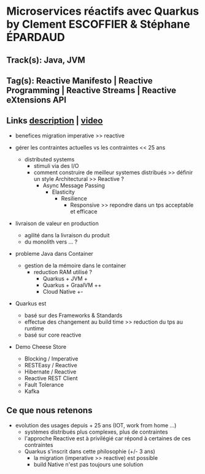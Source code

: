 # Microservices réactifs avec Quarkus by Clement ESCOFFIER & Stéphane ÉPARDAUD

## Track(s): Java, JVM

## Tag(s): Reactive Manifesto | Reactive Programming | Reactive Streams | Reactive eXtensions API

## Links [description][talk-description] | [video][talk-video]

- benefices migration imperative >> reactive
- gérer les contraintes actuelles vs les contraintes << 25 ans
  - distributed systems
    - stimuli via des I/O
    - comment construire de meilleur systemes distribués >> définir un style Architectural >> Reactive ?
      - Async Message Passing
        - Elasticity
          - Resilience
            - Responsive >> repondre dans un tps acceptable et efficace
- livraison de valeur en production
  - agilité dans la livraison du produit
  - du monolith vers ... ?

- probleme Java dans Container
  - gestion de la mémoire dans le container
    - reduction RAM utilisé ?
      - Quarkus + JVM +
      - Quarkus + GraalVM ++
      - Cloud Native +-

- Quarkus est
  - basé sur des Frameworks & Standards
  - effectue des changement au build time >> reduction du tps au runtime
  - basé sur core reactive

- Demo Cheese Store
  - Blocking / Imperative
  - RESTEasy / Reactive
  - Hibernate / Reactive
  - Reactive REST Client
  - Fault Tolerance
  - Kafka

## Ce que nous retenons

- evolution des usages depuis + 25 ans (IOT, work from home ...)
  - systèmes distribués plus complexes, plus de contraintes
  - l'approche Reactive est à privilégié car répond à certaines de ces contraintes
  - Quarkus s'inscrit dans cette philosophie (+/- 3 ans)
    - la migration (imperative >> reactive) est possible
    - build Native n'est pas toujours une solution

[talk-description]: https://cfp.devoxx.fr/2021/talk/JSM-3414/Microservices_reactifs_avec_Quarkus.html
[talk-video]: https://youtu.be/EKOMi0u4Q2A
